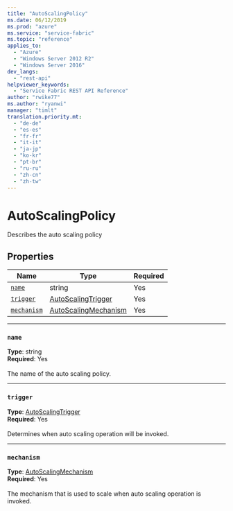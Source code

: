 ```yaml
---
title: "AutoScalingPolicy"
ms.date: 06/12/2019
ms.prod: "azure"
ms.service: "service-fabric"
ms.topic: "reference"
applies_to: 
  - "Azure"
  - "Windows Server 2012 R2"
  - "Windows Server 2016"
dev_langs: 
  - "rest-api"
helpviewer_keywords: 
  - "Service Fabric REST API Reference"
author: "rwike77"
ms.author: "ryanwi"
manager: "timlt"
translation.priority.mt: 
  - "de-de"
  - "es-es"
  - "fr-fr"
  - "it-it"
  - "ja-jp"
  - "ko-kr"
  - "pt-br"
  - "ru-ru"
  - "zh-cn"
  - "zh-tw"
---
```

# AutoScalingPolicy

Describes the auto scaling policy

## Properties
| Name | Type | Required |
| --- | --- | --- |
| [`name`](#name) | string | Yes |
| [`trigger`](#trigger) | [AutoScalingTrigger](sfclient-v65-model-autoscalingtrigger.md) | Yes |
| [`mechanism`](#mechanism) | [AutoScalingMechanism](sfclient-v65-model-autoscalingmechanism.md) | Yes |

____
### `name`
__Type__: string <br/>
__Required__: Yes<br/>
<br/>
The name of the auto scaling policy.

____
### `trigger`
__Type__: [AutoScalingTrigger](sfclient-v65-model-autoscalingtrigger.md) <br/>
__Required__: Yes<br/>
<br/>
Determines when auto scaling operation will be invoked.

____
### `mechanism`
__Type__: [AutoScalingMechanism](sfclient-v65-model-autoscalingmechanism.md) <br/>
__Required__: Yes<br/>
<br/>
The mechanism that is used to scale when auto scaling operation is invoked.
